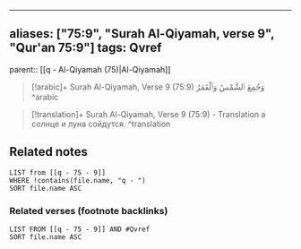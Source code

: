 
---
aliases: ["75:9", "Surah Al-Qiyamah, verse 9", "Qur'an 75:9"]
tags: Qvref
---

parent:: [[q - Al-Qiyamah (75)|Al-Qiyamah]]

> [!arabic]+ Surah Al-Qiyamah, Verse 9 (75:9)
> <span class="quran-arabic">وَجُمِعَ ٱلشَّمْسُ وَٱلْقَمَرُ</span>
^arabic

> [!translation]+ Surah Al-Qiyamah, Verse 9 (75:9) - Translation
> а солнце и луна сойдутся.
^translation



## Related notes
```dataview
LIST from [[q - 75 - 9]]
WHERE !contains(file.name, "q - ")
SORT file.name ASC
```

### Related verses (footnote backlinks)
```dataview
LIST FROM [[q - 75 - 9]] AND #Qvref
SORT file.name ASC
```

